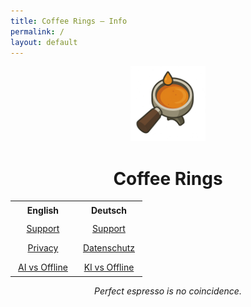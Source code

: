 ```yaml
---
title: Coffee Rings – Info
permalink: /
layout: default
---
```


<p align="center">
  <img src="/assets/coffeerings.png" alt="Coffee Rings" width="120">
</p>

<h1 align="center">Coffee Rings</h1>

<table align="center" style="margin:0 auto; border-collapse:collapse;">
  <tr>
    <th style="text-align:center; padding:6px 12px;">English</th>
    <th style="text-align:center; padding:6px 12px;">Deutsch</th>
  </tr>
  <tr>
    <td style="text-align:center; padding:6px 12px;">
      <a href="/en/support/">Support</a>
      <p>
      </p>
      <a href="/en/privacy/">Privacy</a>
      <p>
      </p>
      <a href="/en/ai-vs-offline/">AI vs Offline</a>
    </td>
    <td style="text-align:center; padding:6px 12px;">
      <a href="/de/support/">Support</a>  <p>
      </p><a href="/de/privacy/">Datenschutz</a>  <p>
      </p><a href="/de/ai-vs-offline/">KI vs Offline</a>
    </td>
  </tr>
</table>
<p>
</p>
<p align="center">
  <em>Perfect espresso is no coincidence.</em>
</p>
